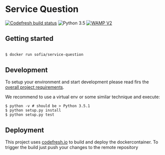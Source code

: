# Service Question 
[![Codefresh build status]( https://g.codefresh.io/api/badges/build?repoOwner=B-Stefan&repoName=Sofia&branch=master&pipelineName=service-question&accountName=B-Stefan&type=cf-1)]( https://g.codefresh.io/repositories/B-Stefan/Sofia/builds?filter=trigger:build;branch:master;service:587db587c07e7d01005a9911~Sofia-service-question)  ![Python 3.5](https://img.shields.io/badge/python-3.5-green.svg) [![WAMP V2](https://img.shields.io/badge/wamp-2.0-green.svg)](http://wamp-proto.org)

## Getting started 

```sh 

$ docker run sofia/service-question 

```

## Development 

To setup your environment and start development please read firs the [overall project requirements](./../Development.md). 

We recommend to use a virtual env or some similar technique and execute: 

```
$ python -v # should be > Python 3.5.1
$ python setup.py install 
$ python setup.py test 

```


## Deployment 

This project uses [codefresh.io](http://codefreh.io) to build and deploy the dockercontainer. 
To trigger the build just push your changes to the remote repository 